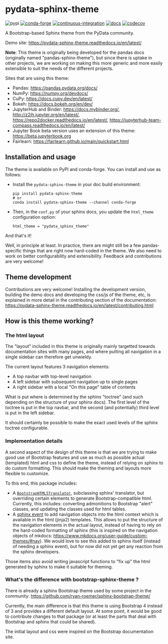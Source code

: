 # pydata-sphinx-theme

![pypi](https://img.shields.io/pypi/v/pydata-sphinx-theme) [![conda-forge](https://img.shields.io/conda/vn/conda-forge/pydata-sphinx-theme.svg)](https://anaconda.org/conda-forge/pydata-sphinx-theme) [![continuous-integration](https://github.com/pydata/pydata-sphinx-theme/actions/workflows/tests.yml/badge.svg)](https://github.com/pydata/pydata-sphinx-theme/actions/workflows/tests.yml) [![docs](https://readthedocs.org/projects/pydata-sphinx-theme/badge/)](https://readthedocs.org/projects/pydata-sphinx-theme/builds/) [![codecov](https://codecov.io/gh/pydata/pydata-sphinx-theme/branch/master/graph/badge.svg?token=NwOObjYacn)](https://codecov.io/gh/pydata/pydata-sphinx-theme)

A Bootstrap-based Sphinx theme from the PyData community.

Demo site: https://pydata-sphinx-theme.readthedocs.io/en/latest/

**Note**: This theme is originally being developed for the pandas docs (originally named "pandas-sphinx-theme"),
but since there is uptake in other projects, we are working on making this more
generic and more easily extensible to suit the needs of the different projects.

Sites that are using this theme:

- Pandas: https://pandas.pydata.org/docs/
- NumPy: https://numpy.org/devdocs/
- CuPy: https://docs.cupy.dev/en/latest/
- Bokeh: https://docs.bokeh.org/en/dev/
- JupyterHub and Binder: https://docs.mybinder.org/, http://z2jh.jupyter.org/en/latest/, https://repo2docker.readthedocs.io/en/latest/, https://jupyterhub-team-compass.readthedocs.io/en/latest/
- Jupyter Book beta version uses an extension of this theme: https://beta.jupyterbook.org
- Fairlearn: https://fairlearn.github.io/main/quickstart.html


## Installation and usage

The theme is available on PyPI and conda-forge. You can install
and use as follows:

- Install the `pydata-sphinx-theme` in your doc build environment:

  ```
  pip install pydata-sphinx-theme
  # or
  conda install pydata-sphinx-theme --channel conda-forge
  ```

- Then, in the `conf.py` of your sphinx docs, you update the `html_theme`
  configuration option:

  ```
  html_theme = "pydata_sphinx_theme"
  ```

And that's it!

Well, in principle at least. In practice, there are might still be a few
pandas-specific things that are right now hard-coded in the theme. We also need
to work on better configurability and extensibility. Feedback and contributions
are very welcome!

## Theme development

Contributions are very welcome! Installing the development version, building
the demo docs and developing the css/js of the theme, etc, is explained in
more detail in the contributing section of the documentation:
https://pydata-sphinx-theme.readthedocs.io/en/latest/contributing.html


## How is this theme working?

### The html layout

The "layout" included in this theme is originally mainly targetted towards
documentation sites with many pages, and where putting all navigation in a
single sidebar can therefore get unwieldy.

The current layout features 3 navigation elements:

- A top navbar with top-level navigation
- A left sidebar with subsequent navigation up to single pages
- A right sidebar with a local "On this page" table of contents

What is put where is determined by the sphinx "toctree" (and such depending on
the structure of your sphinx docs). The first level of the toctree is put in the
top navbar, and the second (and potentially) third level is put in the left
sidebar.

It should certainly be possible to make the exact used levels of the sphinx
toctree configurable.

### Implementation details

A second aspect of the design of this theme is that we are trying to make good
use of Bootstrap features and use as much as possible actual (templated) html
and css to define the theme, instead of relying on sphinx to do custom
formatting. This should make the theming and layouts more flexible to customize.

To this end, this package includes:

- A [`BootstrapHTML5Translator`](./pydata_sphinx_theme/bootstrap_html_translator.py),
  subclassing sphinx' translator, but overriding certain elements to generate
  Bootstrap-compatible html. Currently, this includes: converting admonitions to
  Bootstrap "alert" classes, and updating the classes used for html tables.
- A [sphinx event](./pydata_sphinx_theme/__init__.py) to add navigation
  objects into the html context which is available in the html (jinja2)
  templates. This allows to put the structure of the navigation elements in the
  actual layout, instead of having to rely on the hard-coded formatting of
  sphinx (this is inspired on the navigation objects of mkdocs:
  https://www.mkdocs.org/user-guide/custom-themes/#nav). We would love to see
  this added to sphinx itself (instead of needing a sphinx event), but for now
  did not yet get any reaction from the sphinx developers.

Those items also avoid writing javascript functions to "fix up" the html
generated by sphinx to make it suitable for theming.

### What's the difference with bootstrap-sphinx-theme ?

There is already a sphinx Bootstrap theme used by some project in the community:
https://github.com/ryan-roemer/sphinx-bootstrap-theme/

Currently, the main difference is that this theme is using Bootstrap 4 instead
of 3 and provides a different default layout. At some point, it would be good to
contribute changes to that package (or at least the parts that deal with
Bootstrap and sphinx that could be shared).

The initial layout and css were inspired on the Bootstrap documentation site.
